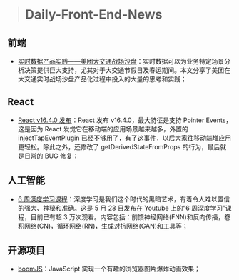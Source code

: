 > # Daily-Front-End-News

## 前端

- [实时数据产品实践——美团大交通战场沙盘](https://tech.meituan.com/traffic_realtime_data_product_practice.html)：实时数据可以为业务特定场景分析决策提供巨大支持，尤其对于大交通节假日及春运期间。本文分享了美团在大交通实时战场沙盘产品化过程中投入的大量的思考和实践；

## React

- [React v16.4.0 发布](https://zhuanlan.zhihu.com/p/37230848)：React 发布 v16.4.0，最大特征是支持 Pointer Events，这是因为 React 发觉它在移动端的应用场景越来越多，外置的 injectTapEventPlugin 已经不够用了，有了这事件，以后大家往移动端堆应用更轻松。除此之外，还修改了 getDerivedStateFromProps 的行为，最后就是日常的 BUG 修复；

## 人工智能

- [6 周深度学习课程](https://github.com/llSourcell/Learn_Deep_Learning_in_6_Weeks)：深度学习是我们这个时代的黑暗艺术，有着令人难以置信的强大、神秘和准确。这是 5 月 28 日发布在 Youtube 上的“6 周深度学习”课程，目前已有超 3 万次观看。内容包括：前馈神经网络(FNN)和反向传播，卷积网络(CN)，循环网络(RN)，生成对抗网络(GAN)和工具等；

## 开源项目

- [boomJS](https://github.com/chokcoco/boomJS)：JavaScript 实现一个有趣的浏览器图片爆炸动画效果；
